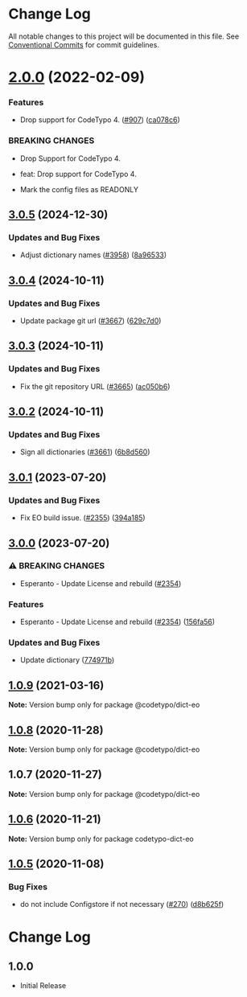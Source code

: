 # Change Log

All notable changes to this project will be documented in this file.
See [Conventional Commits](https://conventionalcommits.org) for commit guidelines.

# [2.0.0](https://github.com/khulnasoft/codetypo/compare/@codetypo/dict-eo@1.0.9...@codetypo/dict-eo@2.0.0) (2022-02-09)


### Features

* Drop support for CodeTypo 4. ([#907](https://github.com/khulnasoft/codetypo/issues/907)) ([ca078c6](https://github.com/khulnasoft/codetypo/commit/ca078c6a2e188cc3cf6276db1ba7e007f0f06f27))


### BREAKING CHANGES

* Drop Support for CodeTypo 4.

* feat: Drop support for CodeTypo 4.
* Mark the config files as READONLY





## [3.0.5](https://github.com/khulnasoft/codetypo/compare/@codetypo/dict-eo@3.0.4...@codetypo/dict-eo@3.0.5) (2024-12-30)


### Updates and Bug Fixes

* Adjust dictionary names ([#3958](https://github.com/khulnasoft/codetypo/issues/3958)) ([8a96533](https://github.com/khulnasoft/codetypo/commit/8a96533bec21280103740868b81559437c413501))

## [3.0.4](https://github.com/khulnasoft/codetypo/compare/@codetypo/dict-eo@3.0.3...@codetypo/dict-eo@3.0.4) (2024-10-11)


### Updates and Bug Fixes

* Update package git url ([#3667](https://github.com/khulnasoft/codetypo/issues/3667)) ([629c7d0](https://github.com/khulnasoft/codetypo/commit/629c7d0a5e1bacad1d3874b1f8372edc3494ef97))

## [3.0.3](https://github.com/khulnasoft/codetypo/compare/@codetypo/dict-eo@3.0.2...@codetypo/dict-eo@3.0.3) (2024-10-11)


### Updates and Bug Fixes

* Fix the git repository URL ([#3665](https://github.com/khulnasoft/codetypo/issues/3665)) ([ac050b6](https://github.com/khulnasoft/codetypo/commit/ac050b697d57820109995e92fac5ccc32ced1723))

## [3.0.2](https://github.com/khulnasoft/codetypo/compare/@codetypo/dict-eo@3.0.1...@codetypo/dict-eo@3.0.2) (2024-10-11)


### Updates and Bug Fixes

* Sign all dictionaries ([#3661](https://github.com/khulnasoft/codetypo/issues/3661)) ([6b8d560](https://github.com/khulnasoft/codetypo/commit/6b8d560cf51a593458ce42bca415859f872cfc97))

## [3.0.1](https://github.com/khulnasoft/codetypo/compare/@codetypo/dict-eo@3.0.0...@codetypo/dict-eo@3.0.1) (2023-07-20)


### Updates and Bug Fixes

* Fix EO build issue. ([#2355](https://github.com/khulnasoft/codetypo/issues/2355)) ([394a185](https://github.com/khulnasoft/codetypo/commit/394a185ba5a1f632064606b88c9541b946d00fbd))

## [3.0.0](https://github.com/khulnasoft/codetypo/compare/@codetypo/dict-eo@2.0.0...@codetypo/dict-eo@3.0.0) (2023-07-20)


### ⚠ BREAKING CHANGES

* Esperanto - Update License and rebuild ([#2354](https://github.com/khulnasoft/codetypo/issues/2354))

### Features

* Esperanto - Update License and rebuild ([#2354](https://github.com/khulnasoft/codetypo/issues/2354)) ([156fa56](https://github.com/khulnasoft/codetypo/commit/156fa56a69c4d81230136740a0046c1799834a9c))


### Updates and Bug Fixes

* Update dictionary ([774971b](https://github.com/khulnasoft/codetypo/commit/774971bcc3436c6906efd38785397f98145e3b06))

## [1.0.9](https://github.com/khulnasoft/codetypo/compare/@codetypo/dict-eo@1.0.8...@codetypo/dict-eo@1.0.9) (2021-03-16)

**Note:** Version bump only for package @codetypo/dict-eo





## [1.0.8](https://github.com/khulnasoft/codetypo/compare/@codetypo/dict-eo@1.0.7...@codetypo/dict-eo@1.0.8) (2020-11-28)

**Note:** Version bump only for package @codetypo/dict-eo





## 1.0.7 (2020-11-27)

**Note:** Version bump only for package @codetypo/dict-eo





## [1.0.6](https://github.com/khulnasoft/codetypo/compare/codetypo-dict-eo@1.0.5...codetypo-dict-eo@1.0.6) (2020-11-21)

**Note:** Version bump only for package codetypo-dict-eo

## [1.0.5](https://github.com/khulnasoft/codetypo/compare/codetypo-dict-eo@1.0.4...codetypo-dict-eo@1.0.5) (2020-11-08)

### Bug Fixes

- do not include Configstore if not necessary ([#270](https://github.com/khulnasoft/codetypo/issues/270)) ([d8b625f](https://github.com/khulnasoft/codetypo/commit/d8b625f2f42d5cc6c4a9390216ac1e5037886e44))

# Change Log

## 1.0.0

- Initial Release
